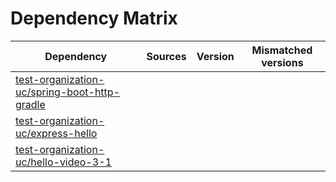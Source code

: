 # Dependency Matrix

Dependency | Sources | Version | Mismatched versions
---------- | ------- | ------- | -------------------
[test-organization-uc/spring-boot-http-gradle](https://github.com/test-organization-uc/spring-boot-http-gradle.git) |  | []() | 
[test-organization-uc/express-hello](https://github.com/test-organization-uc/express-hello.git) |  | []() | 
[test-organization-uc/hello-video-3-1](https://github.com/test-organization-uc/hello-video-3-1.git) |  | []() | 
